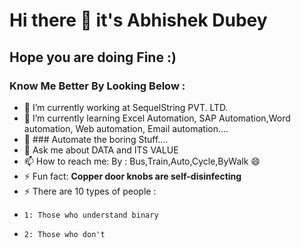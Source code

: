 # Hi there 👋 it's Abhishek Dubey 
## Hope you are doing Fine :)

### Know Me Better By Looking Below :

- 🔭 I’m currently working at SequelString PVT. LTD.
- 🌱 I’m currently learning Excel Automation, SAP Automation,Word automation, Web automation, Email automation.... 
- 🤔 ### Automate the boring Stuff....
- 💬 Ask me about DATA and ITS VALUE
- 📫 How to reach me: By : Bus,Train,Auto,Cycle,ByWalk 😄
- ⚡ Fun fact: __Copper door knobs are self-disinfecting__
- ⚡ There are 10 types of people :
-     1: Those who understand binary
-     2: Those who don't 
